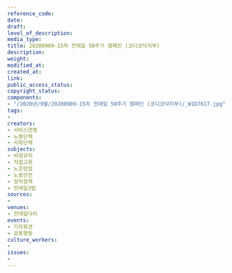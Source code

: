 ```yaml
---
reference_code: 
date: 
draft: 
level_of_description: 
media_type: 
title: 20200909-15차 전태일 50주기 캠페인 (코디코닥지부)
description: 
weight: 
modified_at: 
created_at: 
link: 
public_access_status: 
copyright_status: 
components:
- "/2020년/9월/20200909-15차 전태일 50주기 캠페인 (코디코닥지부)/_W1D7617.jpg"
tags:
- 
creators:
- 서비스연맹
- 노동단체
- 사회단체
subjects:
- 비정규직
- 직접고용
- 노조탄압
- 노동안전
- 정치정책
- 전태일3법
sources:
- 
venues:
- 전태일다리
events:
- 기자회견
- 공동행동
culture_workers:
- 
issues:
- 
---
```

